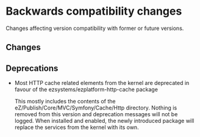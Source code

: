 # Backwards compatibility changes

Changes affecting version compatibility with former or future versions.

## Changes

## Deprecations

* Most HTTP cache related elements from the kernel are deprecated in favour of the ezsystems/ezplatform-http-cache package

  This mostly includes the contents of the eZ/Publish/Core/MVC/Symfony/Cache/Http directory.
  Nothing is removed from this version and deprecation messages will not be logged.
  When installed and enabled, the newly introduced package will replace the services from the kernel with its own.
